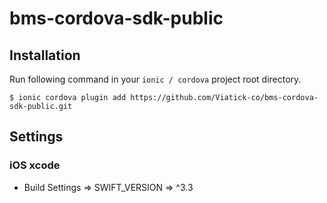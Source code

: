 # bms-cordova-sdk-public

## Installation
Run following command in your `ionic / cordova` project root directory.
```
$ ionic cordova plugin add https://github.com/Viatick-co/bms-cordova-sdk-public.git
```

## Settings

### iOS xcode
* Build Settings => SWIFT_VERSION => ^3.3